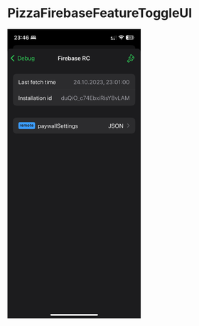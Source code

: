 # PizzaFirebaseFeatureToggleUI

<img src="../Resources/Libs/PizzaFirebaseFeatureToggleUI/IMG_5400.PNG" width=300>

